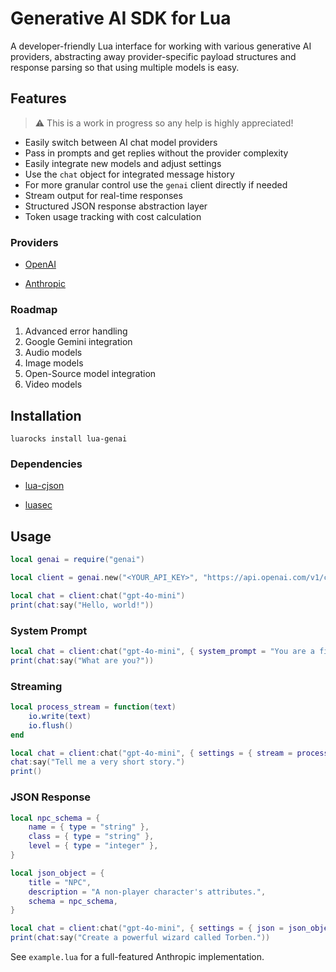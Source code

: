 # Generative AI SDK for Lua

A developer-friendly Lua interface for working with various generative AI providers, abstracting away provider-specific payload structures and response parsing so that using multiple models is easy.

## Features

> ⚠️ This is a work in progress so any help is highly appreciated!

- Easily switch between AI chat model providers
- Pass in prompts and get replies without the provider complexity
- Easily integrate new models and adjust settings
- Use the `chat` object for integrated message history
- For more granular control use the `genai` client directly if needed
- Stream output for real-time responses
- Structured JSON response abstraction layer
- Token usage tracking with cost calculation

### Providers

- [OpenAI](https://platform.openai.com/docs/overview)

- [Anthropic](https://docs.anthropic.com/en/home)

### Roadmap

1. Advanced error handling
2. Google Gemini integration
3. Audio models
4. Image models
5. Open-Source model integration
6. Video models

## Installation

```
luarocks install lua-genai
```

### Dependencies

- [lua-cjson](https://github.com/openresty/lua-cjson)

- [luasec](https://github.com/brunoos/luasec)

## Usage

```lua
local genai = require("genai")

local client = genai.new("<YOUR_API_KEY>", "https://api.openai.com/v1/chat/completions")

local chat = client:chat("gpt-4o-mini")
print(chat:say("Hello, world!"))
```

### System Prompt

```lua
local chat = client:chat("gpt-4o-mini", { system_prompt = "You are a fish." })
print(chat:say("What are you?"))
```

### Streaming

```lua
local process_stream = function(text)
	io.write(text)
	io.flush()
end

local chat = client:chat("gpt-4o-mini", { settings = { stream = process_stream } })
chat:say("Tell me a very short story.")
print()
```

### JSON Response

```lua
local npc_schema = {
	name = { type = "string" },
	class = { type = "string" },
	level = { type = "integer" },
}

local json_object = {
	title = "NPC",
	description = "A non-player character's attributes.",
	schema = npc_schema,
}

local chat = client:chat("gpt-4o-mini", { settings = { json = json_object } })
print(chat:say("Create a powerful wizard called Torben."))
```

See `example.lua` for a full-featured Anthropic implementation.